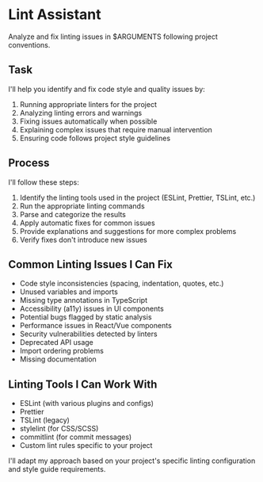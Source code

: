 # Lint Assistant

Analyze and fix linting issues in $ARGUMENTS following project conventions.

## Task

I'll help you identify and fix code style and quality issues by:

1. Running appropriate linters for the project
2. Analyzing linting errors and warnings
3. Fixing issues automatically when possible
4. Explaining complex issues that require manual intervention
5. Ensuring code follows project style guidelines

## Process

I'll follow these steps:

1. Identify the linting tools used in the project (ESLint, Prettier, TSLint, etc.)
2. Run the appropriate linting commands
3. Parse and categorize the results
4. Apply automatic fixes for common issues
5. Provide explanations and suggestions for more complex problems
6. Verify fixes don't introduce new issues

## Common Linting Issues I Can Fix

- Code style inconsistencies (spacing, indentation, quotes, etc.)
- Unused variables and imports
- Missing type annotations in TypeScript
- Accessibility (a11y) issues in UI components
- Potential bugs flagged by static analysis
- Performance issues in React/Vue components
- Security vulnerabilities detected by linters
- Deprecated API usage
- Import ordering problems
- Missing documentation

## Linting Tools I Can Work With

- ESLint (with various plugins and configs)
- Prettier
- TSLint (legacy)
- stylelint (for CSS/SCSS)
- commitlint (for commit messages)
- Custom lint rules specific to your project

I'll adapt my approach based on your project's specific linting configuration and style guide requirements.